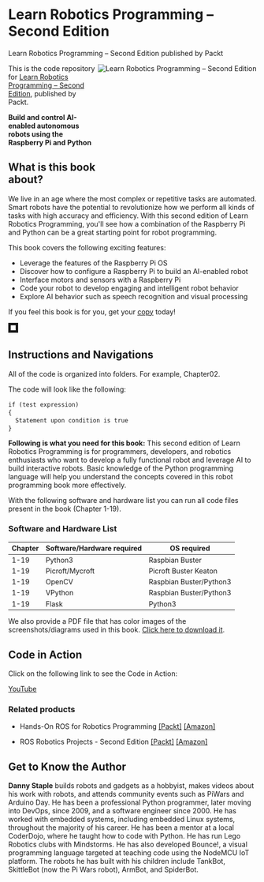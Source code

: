 # Learn Robotics Programming – Second Edition
Learn Robotics Programming – Second Edition published by Packt

<a href="https://www.packtpub.com/product/learn-robotics-programming-second-edition/9781839218804?utm_source=github&utm_medium=repository&utm_campaign=9781839218804"><img src="https://static.packt-cdn.com/products/9781839218804/cover/smaller" alt="Learn Robotics Programming – Second Edition" height="256px" align="right"></a>

This is the code repository for [Learn Robotics Programming – Second Edition](https://www.packtpub.com/product/learn-robotics-programming-second-edition/9781839218804?utm_source=github&utm_medium=repository&utm_campaign=9781839218804), published by Packt.

**Build and control AI-enabled autonomous robots using the Raspberry Pi and Python**

## What is this book about?
We live in an age where the most complex or repetitive tasks are automated. Smart robots have the potential to revolutionize how we perform all kinds of tasks with high accuracy and efficiency. With this second edition of Learn Robotics Programming, you'll see how a combination of the Raspberry Pi and Python can be a great starting point for robot programming.

This book covers the following exciting features: 
* Leverage the features of the Raspberry Pi OS
* Discover how to configure a Raspberry Pi to build an AI-enabled robot
* Interface motors and sensors with a Raspberry Pi
* Code your robot to develop engaging and intelligent robot behavior
* Explore AI behavior such as speech recognition and visual processing

If you feel this book is for you, get your [copy](https://www.amazon.com/dp/1839218800) today!

<a href="https://www.packtpub.com/?utm_source=github&utm_medium=banner&utm_campaign=GitHubBanner"><img src="https://raw.githubusercontent.com/PacktPublishing/GitHub/master/GitHub.png" alt="https://www.packtpub.com/" border="5" /></a>

## Instructions and Navigations
All of the code is organized into folders. For example, Chapter02.

The code will look like the following:
```
if (test expression)
{
  Statement upon condition is true
}
```

**Following is what you need for this book:**
This second edition of Learn Robotics Programming is for programmers, developers, and robotics enthusiasts who want to develop a fully functional robot and leverage AI to build interactive robots. Basic knowledge of the Python programming language will help you understand the concepts covered in this robot programming book more effectively.

With the following software and hardware list you can run all code files present in the book (Chapter 1-19).

### Software and Hardware List

| Chapter  | Software/Hardware required          | OS required                        |
| -------- | ------------------------------------| -----------------------------------|
| 1-19     | Python3                             | Raspbian Buster                    |
| 1-19     | Picroft/Mycroft                     | Picroft Buster Keaton              |
| 1-19     | OpenCV                              | Raspbian Buster/Python3            |
| 1-19     | VPython                             | Raspbian Buster/Python3            |
| 1-19     | Flask                               | Python3                            |



We also provide a PDF file that has color images of the screenshots/diagrams used in this book. [Click here to download it](http://www.packtpub.com/sites/default/files/downloads/9781839218804_ColorImages.pdf).

## Code in Action

Click on the following link to see the Code in Action:

[YouTube](https://www.youtube.com/playlist?list=PLeLcvrwLe184ckSDxwK-PltW869NEg5uu)

### Related products 
* Hands-On ROS for Robotics Programming [[Packt]](https://www.packtpub.com/product/hands-on-ros-for-robotics-programming/9781838551308?utm_source=github&utm_medium=repository&utm_campaign=9781838551308) [[Amazon]](https://www.amazon.com/dp/1838551301)

* ROS Robotics Projects - Second Edition [[Packt]](https://www.packtpub.com/product/ros-robotics-projects-second-edition/9781838649326?utm_source=github&utm_medium=repository&utm_campaign=9781838649326) [[Amazon]](https://www.amazon.com/dp/1838649328)

## Get to Know the Author
**Danny Staple** builds robots and gadgets as a hobbyist, makes videos about his work with robots, and attends community events such as PiWars and Arduino Day. He has been a professional Python programmer, later moving into DevOps, since 2009, and a software engineer since 2000. He has worked with embedded systems, including embedded Linux systems, throughout the majority of his career. He has been a mentor at a local CoderDojo, where he taught how to code with Python. He has run Lego Robotics clubs with Mindstorms. He has also developed Bounce!, a visual programming language targeted at teaching code using the NodeMCU IoT platform. The robots he has built with his children include TankBot, SkittleBot (now the Pi Wars robot), ArmBot, and SpiderBot.
